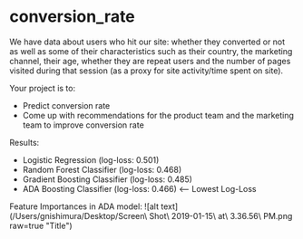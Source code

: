 # conversion_rate

We have data about users who hit our site: whether they converted or not as well as some of their characteristics such as their country, the marketing channel, their age, whether they are repeat users and the number of pages visited during that session (as a proxy for site activity/time spent on site).

Your project is to:
* Predict conversion rate
* Come up with recommendations for the product team and the marketing team to improve conversion rate

Results:
* Logistic Regression (log-loss: 0.501)
* Random Forest Classifier (log-loss: 0.468)
* Gradient Boosting Classifier (log-loss: 0.485)
* ADA Boosting Classifier (log-loss: 0.466)  <-- Lowest Log-Loss

Feature Importances in ADA model:
![alt text](/Users/gnishimura/Desktop/Screen\ Shot\ 2019-01-15\ at\ 3.36.56\ PM.png raw=true "Title")


